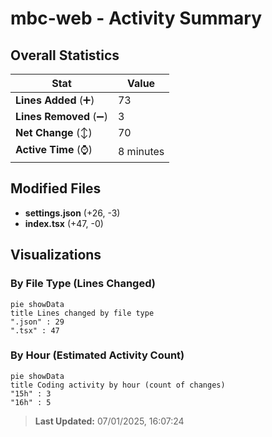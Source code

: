 # mbc-web - Activity Summary 

## Overall Statistics

| Stat                   | Value                                                             |
| ---------------------- | ----------------------------------------------------------------- |
| **Lines Added** (➕)   | 73                                          |
| **Lines Removed** (➖) | 3                                        |
| **Net Change** (↕)    | 70                |
| **Active Time** (⌚)   | 8 minutes |


## Modified Files
- **settings.json** (+26, -3)
- **index.tsx** (+47, -0)

## Visualizations

### By File Type (Lines Changed)

```mermaid
pie showData
title Lines changed by file type
".json" : 29
".tsx" : 47
```

### By Hour (Estimated Activity Count)

```mermaid
pie showData
title Coding activity by hour (count of changes)
"15h" : 3
"16h" : 5
```


> **Last Updated:** 07/01/2025, 16:07:24